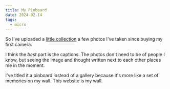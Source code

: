 ```yaml
---
title: My Pinboard
date: 2024-02-14
tags:
  - micro
---
```


So I've uploaded a [little collection](/pinboard) a few photos I've taken since buying my first camera.

I think the *best* part is the captions.
The photos don't need to be of people I know, but seeing the image and thought written next to each other places me in the moment.

I've titled it a pinboard instead of a gallery because it's more like a set of memories on my wall.
This website is my wall.
